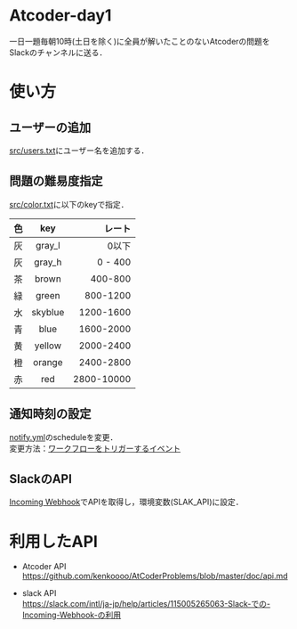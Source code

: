 # Atcoder-day1
一日一題毎朝10時(土日を除く)に全員が解いたことのないAtcoderの問題をSlackのチャンネルに送る．

# 使い方
## ユーザーの追加
[src/users.txt](https://github.com/yuhi-sa/Atcoder-day1/blob/main/src/users.txt)にユーザー名を追加する．

## 問題の難易度指定
[src/color.txt](https://github.com/yuhi-sa/Atcoder-day1/blob/main/src/color.txt)に以下のkeyで指定．

| 色 | key | レート |
| :--- | :---: | ---: |
| 灰 | gray_l | 0以下 |
| 灰 | gray_h | 0 - 400 |
| 茶 | brown | 400-800 |
| 緑 | green | 800-1200|
| 水 | skyblue | 1200-1600|
| 青 | blue | 1600-2000| 
| 黄 | yellow | 2000-2400| 
| 橙 | orange |2400-2800|
| 赤 | red | 2800-10000| 

## 通知時刻の設定
[notify.yml](https://github.com/yuhi-sa/Atcoder-day1/blob/main/.github/workflows/notify.yml)のscheduleを変更．  
変更方法：[ワークフローをトリガーするイベント](https://docs.github.com/ja/actions/reference/events-that-trigger-workflows)

## SlackのAPI
[Incoming Webhook](https://slack.com/intl/ja-jp/help/articles/115005265063-Slack-での-Incoming-Webhook-の利用)でAPIを取得し，環境変数(SLAK_API)に設定．

# 利用したAPI
- Atcoder API  
https://github.com/kenkoooo/AtCoderProblems/blob/master/doc/api.md

- slack API  
https://slack.com/intl/ja-jp/help/articles/115005265063-Slack-での-Incoming-Webhook-の利用
